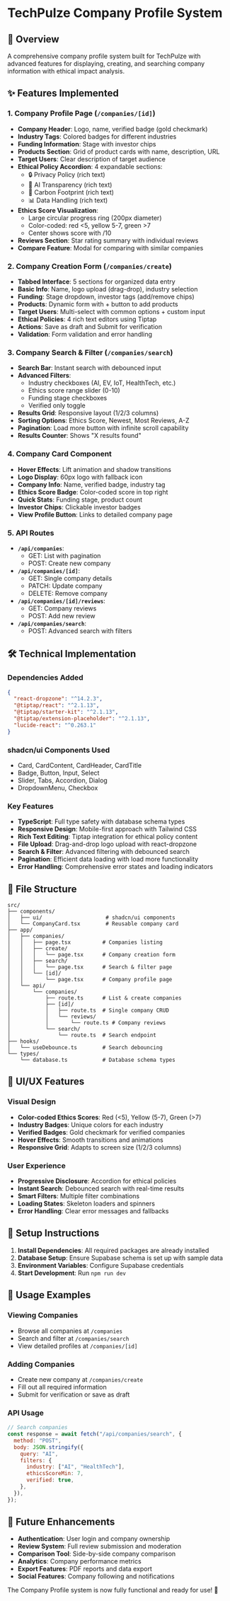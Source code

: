 # TechPulze Company Profile System

## 🎯 Overview

A comprehensive company profile system built for TechPulze with advanced features for displaying, creating, and searching company information with ethical impact analysis.

## ✨ Features Implemented

### 1. Company Profile Page (`/companies/[id]`)

- **Company Header**: Logo, name, verified badge (gold checkmark)
- **Industry Tags**: Colored badges for different industries
- **Funding Information**: Stage with investor chips
- **Products Section**: Grid of product cards with name, description, URL
- **Target Users**: Clear description of target audience
- **Ethical Policy Accordion**: 4 expandable sections:
  - 🔒 Privacy Policy (rich text)
  - 🤖 AI Transparency (rich text)
  - 🌱 Carbon Footprint (rich text)
  - 📊 Data Handling (rich text)
- **Ethics Score Visualization**:
  - Large circular progress ring (200px diameter)
  - Color-coded: red <5, yellow 5-7, green >7
  - Center shows score with /10
- **Reviews Section**: Star rating summary with individual reviews
- **Compare Feature**: Modal for comparing with similar companies

### 2. Company Creation Form (`/companies/create`)

- **Tabbed Interface**: 5 sections for organized data entry
- **Basic Info**: Name, logo upload (drag-drop), industry selection
- **Funding**: Stage dropdown, investor tags (add/remove chips)
- **Products**: Dynamic form with + button to add products
- **Target Users**: Multi-select with common options + custom input
- **Ethical Policies**: 4 rich text editors using Tiptap
- **Actions**: Save as draft and Submit for verification
- **Validation**: Form validation and error handling

### 3. Company Search & Filter (`/companies/search`)

- **Search Bar**: Instant search with debounced input
- **Advanced Filters**:
  - Industry checkboxes (AI, EV, IoT, HealthTech, etc.)
  - Ethics score range slider (0-10)
  - Funding stage checkboxes
  - Verified only toggle
- **Results Grid**: Responsive layout (1/2/3 columns)
- **Sorting Options**: Ethics Score, Newest, Most Reviews, A-Z
- **Pagination**: Load more button with infinite scroll capability
- **Results Counter**: Shows "X results found"

### 4. Company Card Component

- **Hover Effects**: Lift animation and shadow transitions
- **Logo Display**: 60px logo with fallback icon
- **Company Info**: Name, verified badge, industry tag
- **Ethics Score Badge**: Color-coded score in top right
- **Quick Stats**: Funding stage, product count
- **Investor Chips**: Clickable investor badges
- **View Profile Button**: Links to detailed company page

### 5. API Routes

- **`/api/companies`**:
  - GET: List with pagination
  - POST: Create new company
- **`/api/companies/[id]`**:
  - GET: Single company details
  - PATCH: Update company
  - DELETE: Remove company
- **`/api/companies/[id]/reviews`**:
  - GET: Company reviews
  - POST: Add new review
- **`/api/companies/search`**:
  - POST: Advanced search with filters

## 🛠️ Technical Implementation

### Dependencies Added

```json
{
  "react-dropzone": "^14.2.3",
  "@tiptap/react": "^2.1.13",
  "@tiptap/starter-kit": "^2.1.13",
  "@tiptap/extension-placeholder": "^2.1.13",
  "lucide-react": "^0.263.1"
}
```

### shadcn/ui Components Used

- Card, CardContent, CardHeader, CardTitle
- Badge, Button, Input, Select
- Slider, Tabs, Accordion, Dialog
- DropdownMenu, Checkbox

### Key Features

- **TypeScript**: Full type safety with database schema types
- **Responsive Design**: Mobile-first approach with Tailwind CSS
- **Rich Text Editing**: Tiptap integration for ethical policy content
- **File Upload**: Drag-and-drop logo upload with react-dropzone
- **Search & Filter**: Advanced filtering with debounced search
- **Pagination**: Efficient data loading with load more functionality
- **Error Handling**: Comprehensive error states and loading indicators

## 📁 File Structure

```
src/
├── components/
│   ├── ui/                    # shadcn/ui components
│   └── CompanyCard.tsx        # Reusable company card
├── app/
│   ├── companies/
│   │   ├── page.tsx          # Companies listing
│   │   ├── create/
│   │   │   └── page.tsx      # Company creation form
│   │   ├── search/
│   │   │   └── page.tsx      # Search & filter page
│   │   └── [id]/
│   │       └── page.tsx      # Company profile page
│   └── api/
│       └── companies/
│           ├── route.ts      # List & create companies
│           ├── [id]/
│           │   ├── route.ts  # Single company CRUD
│           │   └── reviews/
│           │       └── route.ts # Company reviews
│           └── search/
│               └── route.ts  # Search endpoint
├── hooks/
│   └── useDebounce.ts        # Search debouncing
└── types/
    └── database.ts           # Database schema types
```

## 🎨 UI/UX Features

### Visual Design

- **Color-coded Ethics Scores**: Red (<5), Yellow (5-7), Green (>7)
- **Industry Badges**: Unique colors for each industry
- **Verified Badges**: Gold checkmark for verified companies
- **Hover Effects**: Smooth transitions and animations
- **Responsive Grid**: Adapts to screen size (1/2/3 columns)

### User Experience

- **Progressive Disclosure**: Accordion for ethical policies
- **Instant Search**: Debounced search with real-time results
- **Smart Filters**: Multiple filter combinations
- **Loading States**: Skeleton loaders and spinners
- **Error Handling**: Clear error messages and fallbacks

## 🔧 Setup Instructions

1. **Install Dependencies**: All required packages are already installed
2. **Database Setup**: Ensure Supabase schema is set up with sample data
3. **Environment Variables**: Configure Supabase credentials
4. **Start Development**: Run `npm run dev`

## 🚀 Usage Examples

### Viewing Companies

- Browse all companies at `/companies`
- Search and filter at `/companies/search`
- View detailed profiles at `/companies/[id]`

### Adding Companies

- Create new company at `/companies/create`
- Fill out all required information
- Submit for verification or save as draft

### API Usage

```javascript
// Search companies
const response = await fetch("/api/companies/search", {
  method: "POST",
  body: JSON.stringify({
    query: "AI",
    filters: {
      industry: ["AI", "HealthTech"],
      ethicsScoreMin: 7,
      verified: true,
    },
  }),
});
```

## 🎯 Future Enhancements

- **Authentication**: User login and company ownership
- **Review System**: Full review submission and moderation
- **Comparison Tool**: Side-by-side company comparison
- **Analytics**: Company performance metrics
- **Export Features**: PDF reports and data export
- **Social Features**: Company following and notifications

The Company Profile system is now fully functional and ready for use! 🌟





